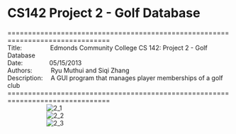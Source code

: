# CS142 Project 2 - Golf Database
===============================================================================<br>
Title:&emsp;&emsp;&emsp;&emsp;&nbsp;
Edmonds Community College CS 142: Project 2 - Golf Database<br>
Date:&emsp;&emsp;&emsp;&emsp;&nbsp;05/15/2013<br>
Authors:&emsp;&emsp;&emsp;Ryu Muthui and Siqi Zhang<br>
Description:&emsp;
A GUI program that manages player memberships of a golf club<br>
===============================================================================<br>
&emsp;&emsp;&emsp;&emsp;&emsp;&emsp;
![2_1](https://cloud.githubusercontent.com/assets/10789046/24318582/22c1805a-10c5-11e7-84ef-edd2124b3122.jpg)<br>
&emsp;&emsp;&emsp;&emsp;&emsp;&emsp;
![2_2](https://cloud.githubusercontent.com/assets/10789046/24318583/22c4bf68-10c5-11e7-8f32-e9f73ff74143.jpg)<br>
&emsp;&emsp;&emsp;&emsp;&emsp;&emsp;
![2_3](https://cloud.githubusercontent.com/assets/10789046/24318581/22c15792-10c5-11e7-8f08-253d6495716b.jpg)<br>
